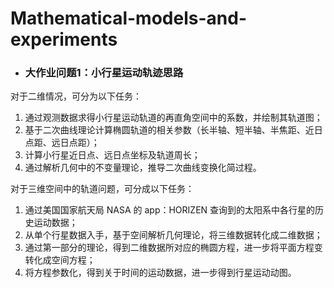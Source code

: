 # Mathematical-models-and-experiments
* ### 大作业问题1：小行星运动轨迹思路

对于二维情况，可分为以下任务：

1. 通过观测数据求得小行星运动轨道的再直角空间中的系数，并绘制其轨道图；
2. 基于二次曲线理论计算椭圆轨道的相关参数（长半轴、短半轴、半焦距、近日点距、远日点距）；
3. 计算小行星近日点、远日点坐标及轨道周长；
4. 通过解析几何中的不变量理论，推导二次曲线变换化简过程。

对于三维空间中的轨道问题，可分成以下任务：

1. 通过美国国家航天局 NASA 的 app：HORIZEN 查询到的太阳系中各行星的历史运动数据；
2. 从单个行星数据入手，基于空间解析几何理论，将三维数据转化成二维数据；
3. 通过第一部分的理论，得到二维数据所对应的椭圆方程，进一步将平面方程变转化成空间方程；
4. 将方程参数化，得到关于时间的运动数据，进一步得到行星运动动图。
